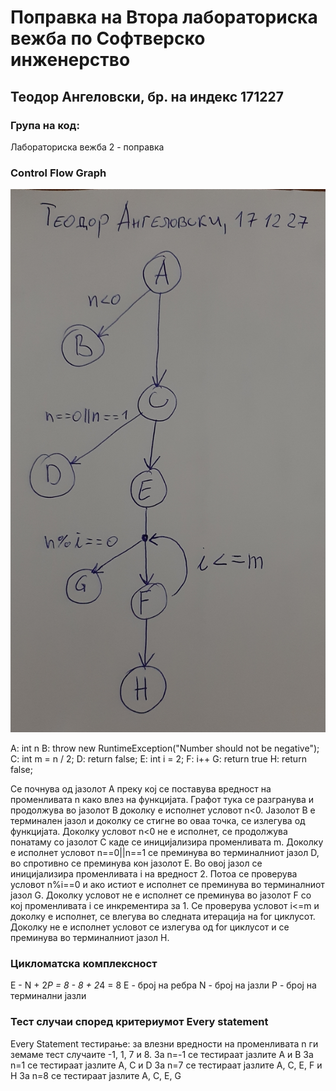 # Поправка на Втора лабораториска вежба по Софтверско инженерство

## Теодор Ангеловски, бр. на индекс 171227

### Група на код: 

Лабораториска вежба 2 - поправка

###  Control Flow Graph
![cfg](cfg.jpg)

A: int n
B: throw new RuntimeException("Number should not be negative");
C: int m = n / 2;
D: return false;
E: int i = 2;
F: i++
G: return true
H: return false;

Се почнува од јазолот А преку кој се поставува вредност на променливата n како влез на функцијата. Графот тука се разгранува и продолжува во јазолот B доколку е исполнет условот n<0. Јазолот B е терминален јазол и доколку се стигне во оваа точка, се излегува од функцијата. Доколку условот n<0 не е исполнет, се продолжува понатаму со јазолот C каде се иницијализира променливата m. Доколку е исполнет условот n==0||n==1 се преминува во терминалниот јазол D, во спротивно се преминува кон јазолот E. Во овој јазол се иницијализира променливата i на вредност 2. Потоа се проверува условот n%i==0 и ако истиот е исполнет се преминува во терминалниот јазол G. Доколку условот не е исполнет се преминува во јазолот F со кој променливата i се инкрементира за 1. Се проверува условот i<=m и доколку е исполнет, се влегува во следната итерација на for циклусот. Доколку не е исполнет условот се излегува од for циклусот и се преминува во терминалниот јазол H.

### Цикломатска комплексност
E - N + 2*P = 8 - 8 + 2*4 = 8
E - број на ребра
N - број на јазли
P - број на терминални јазли

### Тест случаи според критериумот  Every statement

Every Statement тестирање: за влезни вредности на променливата n ги земаме тест случаите -1, 1, 7 и 8.
За n=-1 се тестираат јазлите A и B
За n=1 се тестираат јазлите A, C и D
За n=7 се тестираат јазлите A, C, E, F и H
За n=8 се тестираат јазлите A, C, E, G
